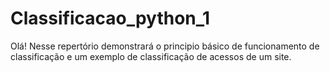 # Classificacao_python_1
Olá! Nesse repertório demonstrará o principio básico de funcionamento de classificação e um exemplo de classificação de acessos de um site.
